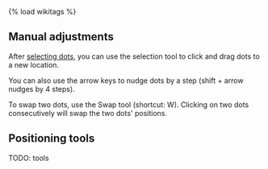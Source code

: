 {% load wikitags %}

## Manual adjustments

After <a href="{% page 'editing-dots/selecting-dots' %}">selecting dots</a>, you can use the selection tool <i class="icon-mouse-pointer"></i> to click and drag dots to a new location.

You can also use the arrow keys to nudge dots by a step (shift + arrow nudges by 4 steps).

To swap two dots, use the Swap tool <i class="icon-exchange"></i> (shortcut: W). Clicking on two dots consecutively will swap the two dots' positions.

## Positioning tools

TODO: tools
